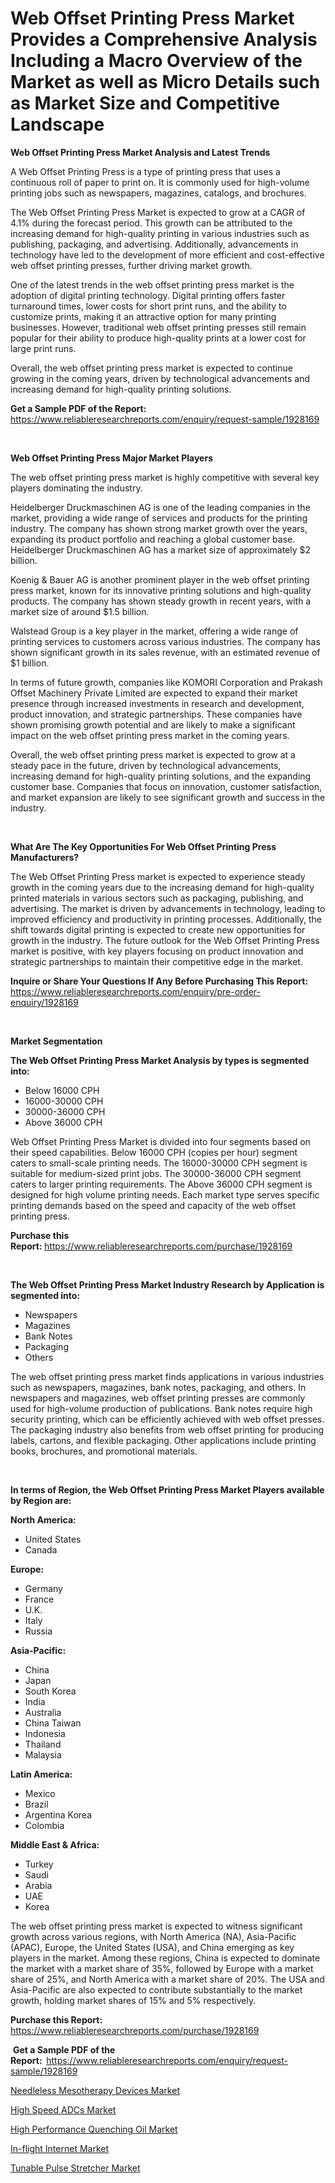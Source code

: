 <p><h1>Web Offset Printing Press Market Provides a Comprehensive Analysis Including a Macro Overview of the Market as well as Micro Details such as Market Size and Competitive Landscape</h1></p><p><strong>Web Offset Printing Press Market Analysis and Latest Trends</strong></p>
<p><p>A Web Offset Printing Press is a type of printing press that uses a continuous roll of paper to print on. It is commonly used for high-volume printing jobs such as newspapers, magazines, catalogs, and brochures. </p><p>The Web Offset Printing Press Market is expected to grow at a CAGR of 4.1% during the forecast period. This growth can be attributed to the increasing demand for high-quality printing in various industries such as publishing, packaging, and advertising. Additionally, advancements in technology have led to the development of more efficient and cost-effective web offset printing presses, further driving market growth.</p><p>One of the latest trends in the web offset printing press market is the adoption of digital printing technology. Digital printing offers faster turnaround times, lower costs for short print runs, and the ability to customize prints, making it an attractive option for many printing businesses. However, traditional web offset printing presses still remain popular for their ability to produce high-quality prints at a lower cost for large print runs.</p><p>Overall, the web offset printing press market is expected to continue growing in the coming years, driven by technological advancements and increasing demand for high-quality printing solutions.</p></p>
<p><strong>Get a Sample PDF of the Report:&nbsp;</strong> <a href="https://www.reliableresearchreports.com/enquiry/request-sample/1928169">https://www.reliableresearchreports.com/enquiry/request-sample/1928169</a></p>
<p>&nbsp;</p>
<p><strong>Web Offset Printing Press Major Market Players</strong></p>
<p><p>The web offset printing press market is highly competitive with several key players dominating the industry. </p><p>Heidelberger Druckmaschinen AG is one of the leading companies in the market, providing a wide range of services and products for the printing industry. The company has shown strong market growth over the years, expanding its product portfolio and reaching a global customer base. Heidelberger Druckmaschinen AG has a market size of approximately $2 billion.</p><p>Koenig & Bauer AG is another prominent player in the web offset printing press market, known for its innovative printing solutions and high-quality products. The company has shown steady growth in recent years, with a market size of around $1.5 billion. </p><p>Walstead Group is a key player in the market, offering a wide range of printing services to customers across various industries. The company has shown significant growth in its sales revenue, with an estimated revenue of $1 billion. </p><p>In terms of future growth, companies like KOMORI Corporation and Prakash Offset Machinery Private Limited are expected to expand their market presence through increased investments in research and development, product innovation, and strategic partnerships. These companies have shown promising growth potential and are likely to make a significant impact on the web offset printing press market in the coming years.</p><p>Overall, the web offset printing press market is expected to grow at a steady pace in the future, driven by technological advancements, increasing demand for high-quality printing solutions, and the expanding customer base. Companies that focus on innovation, customer satisfaction, and market expansion are likely to see significant growth and success in the industry.</p></p>
<p>&nbsp;</p>
<p><strong>What Are The Key Opportunities For Web Offset Printing Press Manufacturers?</strong></p>
<p><p>The Web Offset Printing Press market is expected to experience steady growth in the coming years due to the increasing demand for high-quality printed materials in various sectors such as packaging, publishing, and advertising. The market is driven by advancements in technology, leading to improved efficiency and productivity in printing processes. Additionally, the shift towards digital printing is expected to create new opportunities for growth in the industry. The future outlook for the Web Offset Printing Press market is positive, with key players focusing on product innovation and strategic partnerships to maintain their competitive edge in the market.</p></p>
<p><strong>Inquire or Share Your Questions If Any Before Purchasing This Report:</strong> <a href="https://www.reliableresearchreports.com/enquiry/pre-order-enquiry/1928169">https://www.reliableresearchreports.com/enquiry/pre-order-enquiry/1928169</a></p>
<p>&nbsp;</p>
<p><strong>Market Segmentation</strong></p>
<p><strong>The Web Offset Printing Press Market Analysis by types is segmented into:</strong></p>
<p><ul><li>Below 16000 CPH</li><li>16000-30000 CPH</li><li>30000-36000 CPH</li><li>Above 36000 CPH</li></ul></p>
<p><p>Web Offset Printing Press Market is divided into four segments based on their speed capabilities. Below 16000 CPH (copies per hour) segment caters to small-scale printing needs. The 16000-30000 CPH segment is suitable for medium-sized print jobs. The 30000-36000 CPH segment caters to larger printing requirements. The Above 36000 CPH segment is designed for high volume printing needs. Each market type serves specific printing demands based on the speed and capacity of the web offset printing press.</p></p>
<p><strong>Purchase this Report:&nbsp;</strong><a href="https://www.reliableresearchreports.com/purchase/1928169">https://www.reliableresearchreports.com/purchase/1928169</a></p>
<p>&nbsp;</p>
<p><strong>The Web Offset Printing Press Market Industry Research by Application is segmented into:</strong></p>
<p><ul><li>Newspapers</li><li>Magazines</li><li>Bank Notes</li><li>Packaging</li><li>Others</li></ul></p>
<p><p>The web offset printing press market finds applications in various industries such as newspapers, magazines, bank notes, packaging, and others. In newspapers and magazines, web offset printing presses are commonly used for high-volume production of publications. Bank notes require high security printing, which can be efficiently achieved with web offset presses. The packaging industry also benefits from web offset printing for producing labels, cartons, and flexible packaging. Other applications include printing books, brochures, and promotional materials.</p></p>
<p>&nbsp;</p>
<p><strong>In terms of Region, the Web Offset Printing Press Market Players available by Region are:</strong></p>
<p>
    <p> <strong> North America: </strong>
        <ul>
            <li>United States</li>
            <li>Canada</li>
        </ul>
        </p> 
    <p> <strong> Europe: </strong>
        <ul>
            <li>Germany</li>
            <li>France</li>
            <li>U.K.</li>
            <li>Italy</li>
            <li>Russia</li>
        </ul>
        </p> 
    <p> <strong> Asia-Pacific: </strong>
        <ul>
            <li>China</li>
            <li>Japan</li>
            <li>South Korea</li>
            <li>India</li>
            <li>Australia</li>
            <li>China Taiwan</li>
            <li>Indonesia</li>
            <li>Thailand</li>
            <li>Malaysia</li>
        </ul>
        </p> 
    <p> <strong> Latin America: </strong>
        <ul>
            <li>Mexico</li>
            <li>Brazil</li>
            <li>Argentina Korea</li>
            <li>Colombia</li>
        </ul>
        </p> 
    <p> <strong> Middle East & Africa: </strong>
        <ul>
            <li>Turkey</li>
            <li>Saudi</li>
            <li>Arabia</li>
            <li>UAE</li>
            <li>Korea</li>
        </ul>
    </p>
    </p>
<p><p>The web offset printing press market is expected to witness significant growth across various regions, with North America (NA), Asia-Pacific (APAC), Europe, the United States (USA), and China emerging as key players in the market. Among these regions, China is expected to dominate the market with a market share of 35%, followed by Europe with a market share of 25%, and North America with a market share of 20%. The USA and Asia-Pacific are also expected to contribute substantially to the market growth, holding market shares of 15% and 5% respectively.</p></p>
<p><strong>Purchase this Report: </strong><a href="https://www.reliableresearchreports.com/purchase/1928169">https://www.reliableresearchreports.com/purchase/1928169</a></p>
<p>&nbsp;<strong>Get a Sample PDF of the Report:&nbsp;&nbsp;</strong><a href="https://www.reliableresearchreports.com/enquiry/request-sample/1928169">https://www.reliableresearchreports.com/enquiry/request-sample/1928169</a></p>
<p><strong></strong></p>
<p><p><a href="https://flame-sidecar-702.notion.site/Needleless-Mesotherapy-Devices-Market-Size-Global-Industry-Overview-Market-Segmentation-and-Foreca-aaa3a0722ec54ba29d4ec134f1985709">Needleless Mesotherapy Devices Market</a></p><p><a href="https://view.publitas.com/reportprime-1/high-speed-adcs-market-size-growth-and-forecast-from-2024-2031/">High Speed ADCs Market</a></p><p><a href="https://full-wildebeest-80b.notion.site/High-Performance-Quenching-Oil-Market-Size-Focuses-on-Market-Dynamics-In-Depth-Analysis-and-Future--c24fbcefbed649d186a93cef61c3d842">High Performance Quenching Oil Market</a></p><p><a href="https://pretty-mail-caf.notion.site/In-flight-Internet-Market-Research-Report-Forecasted-for-Period-from-2024-2031-by-Market-Type-Ma-2a5689cc3bb24b7b80b9b908516af33e">In-flight Internet Market</a></p><p><a href="https://view.publitas.com/reportprime-1/tunable-pulse-stretcher-market-size-2024-2031-global-industrial-analysis-key-geographical-regions-market-share-top-key-players-product-types-and-forecast-research-report/">Tunable Pulse Stretcher Market</a></p></p>